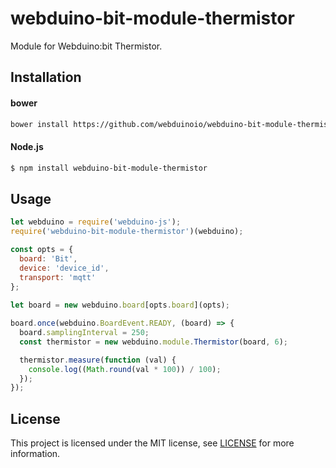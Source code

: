# webduino-bit-module-thermistor

Module for Webduino:bit Thermistor.

## Installation
#### bower
```sh
bower install https://github.com/webduinoio/webduino-bit-module-thermistor.git
```
#### Node.js
```sh
$ npm install webduino-bit-module-thermistor
```

## Usage
```javascript
let webduino = require('webduino-js');
require('webduino-bit-module-thermistor')(webduino);

const opts = {
  board: 'Bit',
  device: 'device_id',
  transport: 'mqtt'
};
  
let board = new webduino.board[opts.board](opts);

board.once(webduino.BoardEvent.READY, (board) => {
  board.samplingInterval = 250;
  const thermistor = new webduino.module.Thermistor(board, 6);

  thermistor.measure(function (val) {
    console.log((Math.round(val * 100)) / 100);
  });
});
```


## License

This project is licensed under the MIT license, see [LICENSE](LICENSE) for more information.
